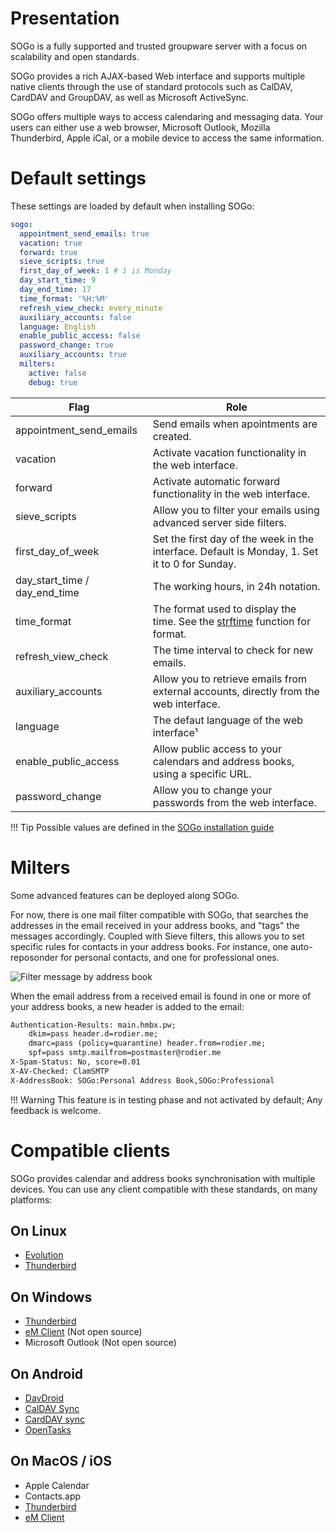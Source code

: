 # Presentation

SOGo is a fully supported and trusted groupware server with a focus on scalability and open standards.

SOGo provides a rich AJAX-based Web interface and supports multiple native clients through the use of standard protocols
such as CalDAV, CardDAV and GroupDAV, as well as Microsoft ActiveSync.

SOGo offers multiple ways to access calendaring and messaging data. Your users can either use a web browser, Microsoft
Outlook, Mozilla Thunderbird, Apple iCal, or a mobile device to access the same information.

# Default settings

These settings are loaded by default when installing SOGo:

```yaml
sogo:
  appointment_send_emails: true
  vacation: true
  forward: true
  sieve_scripts: true
  first_day_of_week: 1 # 1 is Monday
  day_start_time: 9
  day_end_time: 17
  time_format: '%H:%M'
  refresh_view_check: every_minute
  auxiliary_accounts: false
  language: English
  enable_public_access: false
  password_change: true
  auxiliary_accounts: true
  milters:
    active: false
    debug: true
```

| Flag                          | Role                                                                                               |
|-------------------------------|----------------------------------------------------------------------------------------------------|
| appointment_send_emails       | Send emails when apointments are created.                                                          |
| vacation                      | Activate vacation functionality in the web interface.                                              |
| forward                       | Activate automatic forward functionality in the web interface.                                     |
| sieve_scripts                 | Allow you to filter your emails using advanced server side filters.                                |
| first_day_of_week             | Set the first day of the week in the interface. Default is Monday, 1. Set it to 0 for Sunday.      |
| day_start_time / day_end_time | The working hours, in 24h notation.                                                                |
| time_format                   | The format used to display the time. See the [strftime](http://strftime.org/) function for format. |
| refresh_view_check            | The time interval to check for new emails.                                                         |
| auxiliary_accounts            | Allow you to retrieve emails from external accounts, directly from the web interface.              |
| language                      | The defaut language of the web interface¹                                                          |
| enable_public_access          | Allow public access to your calendars and address books, using a specific URL.                     |
| password_change               | Allow you to change your passwords from the web interface.                                         |

!!! Tip
    Possible values are defined in the
    [SOGo installation guide](https://sogo.nu/files/docs/SOGoInstallationGuide.html#_general_preferences)

# Milters

Some advanced features can be deployed along SOGo.

For now, there is one mail filter compatible with SOGo, that searches the addresses in the email received in your address
books, and "tags" the messages accordingly. Coupled with Sieve filters, this allows you to set specific rules for
contacts in your address books. For instance, one auto-reposonder for personal contacts, and one for professional ones.

![Filter message by address book](img/sogo/abook-based-filter.png)

When the email address from a received email is found in one or more of your address books, a new header is added to the email:

``` txt hl_lines="8"
Authentication-Results: main.hmbx.pw;
    dkim=pass header.d=rodier.me;
    dmarc=pass (policy=quarantine) header.from=rodier.me;
    spf=pass smtp.mailfrom=postmaster@rodier.me
X-Spam-Status: No, score=0.01
X-AV-Checked: ClamSMTP
X-AddressBook: SOGo:Personal Address Book,SOGo:Professional
```

!!! Warning
    This feature is in testing phase and not activated by default; Any feedback is welcome.

# Compatible clients

SOGo provides calendar and address books synchronisation with multiple devices. You can use any client compatible with
these standards, on many platforms:

## On Linux

- [Evolution](https://wiki.gnome.org/Apps/Evolution/)
- [Thunderbird](https://www.thunderbird.net/)

## On Windows

- [Thunderbird](https://www.thunderbird.net/)
- [eM Client](https://www.emclient.com/) (Not open source)
- Microsoft Outlook (Not open source)

## On Android

- [DavDroid](https://www.davdroid.com/)
- [CalDAV Sync](https://play.google.com/store/apps/details?id=org.dmfs.caldav.lib)
- [CardDAV sync](https://play.google.com/store/apps/details?id=org.dmfs.carddav.sync)
- [OpenTasks](https://play.google.com/store/apps/details?id=org.dmfs.tasks)

## On MacOS / iOS

- Apple Calendar
- Contacts.app
- [Thunderbird](https://www.thunderbird.net/)
- [eM Client](https://www.emclient.com/)
